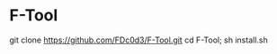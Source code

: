 # F-Tool
git clone https://github.com/FDc0d3/F-Tool.git                                  cd F-Tool; sh install.sh 
